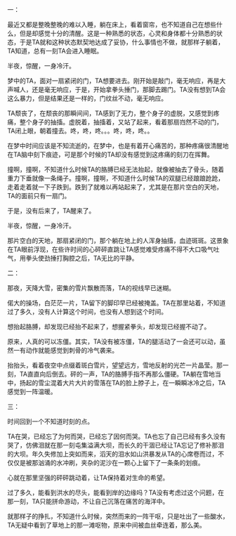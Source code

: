一：

最近又都是整晚整晚的难以入睡，躺在床上，看着窗帘，也不知道自己在想些什么，但是却感觉十分的清醒。这是一种熟悉的状态，心灵和身体都十分熟悉的状态，于是TA就和这种状态默契地达成了妥协，什么事情也不做，就那样子躺着，TA知道，总有一刻TA会进入睡眠。

半夜，惊醒，一身冷汗。

梦中的TA，面对一扇紧闭的门，TA想要进去。刚开始是敲门，毫无响应，再是大声喊人，还是毫无响应，于是，开始拿拳头捶门，那脚去踢门。TA没有想到TA会这么暴力，但是结果还是一样的，门纹丝不动，毫无响应。

TA颓丧了，在颓丧的那瞬间间，TA感到了无力，整个身子的虚脱，又感觉到疼痛，整个身子的抽搐。虚脱着，抽搐着，又站了起来，看着那扇岿然不动的门，TA闭上眼，朝着撞去。咚，咚，咚。。。咚，咚，咚。。

在梦中时间应该是不知流逝的，在梦中，也是有着开心痛苦的，那种疼痛很清醒地在TA脑中刻下痕迹，可是那个时候的TA却没有感觉到这疼痛的刻刀在挥舞。

撞啊，撞啊，不知道什么时候TA的胳膊已经无法抬起，就像被抽去了骨头，随着重力下垂就像一条绳子。撞啊，撞啊，不知道什么时候TA的双腿已经踉踉跄跄，走着走着就一下子跌到。跌到了就难以再站起来了，尤其是在那片空白的天地，TA的面前只有一扇门。

于是，没有后来了，TA醒来了。

半夜，惊醒，一身冷汗。

那片空白的天地，那扇紧闭的门，那个躺在地上的人浑身抽搐，血迹斑斑。这景象在TA眼前浮现，在些许时间的心砰砰直跳让TA感觉难受疼痛不得不大口吸气吐气，用拳头使劲捶打胸腔之后，TA无比的平静。

二：

那夜，天降大雪，密集的雪片飘散而落，TA的视线早已迷糊。

偌大的操场，白茫茫一片，TA留下的脚印早已经被掩盖。TA在那里站着，不知道过了多久，没有人计算这个时间，也没有人想到这个时间。

想抬起胳膊，却发现已经抬不起来了，想握紧拳头，却发现已经握不动了。

原来，人真的可以冻僵。其实，TA没有被冻僵，TA的腿活动了一会还可以动，虽然一有动作就能感觉到刺骨的冷气袭来。

抬抬头，看着夜空中点缀着斑白雪片，望望远方，雪地反射的光芒一片晶莹。那一刻，TA直直向后倒去。砰的一声，TA的胳膊手指不再那么僵硬。TA躺在雪地当中，扬起的雪尘混着大片大片的雪落在TA的脸上脖子上，在一瞬瞬冰冷之后，TA感觉到一阵温暖。

三：

时间回到一个不知道时刻的点。

TA在哭，已经忘了为何而哭，已经忘了因何而哭。TA也忘了自己已经有多久没有哭了，仿佛泪就在那一刻屯集溢满大坝，而长久的干涸已经让TA忘记了修补那泪的大坝。年久失修加上突如而来，滔天的泪水如山洪暴发从TA的心席卷而过，不仅仅是被那汹涌的水冲刷，夹杂的泥沙在一颗心上留下了一条条的划痕。

心就在那里坚强的砰砰跳动着，让TA保持着对生命的希望。

过了多久，能看到洪水的尽头，能看到岸的边缘吗？TA没有考虑过这个问题，在那一刻，TA只能拼命游动，不让自己沉落在痛苦的海洋中。

就那样子的挣扎，不知道什么时候，突然而来的一阵干呕，只是吐出了一些酸水，TA无疑中看到了草地上的那一滩呕物，原来中间被血丝牵连着，那么美。